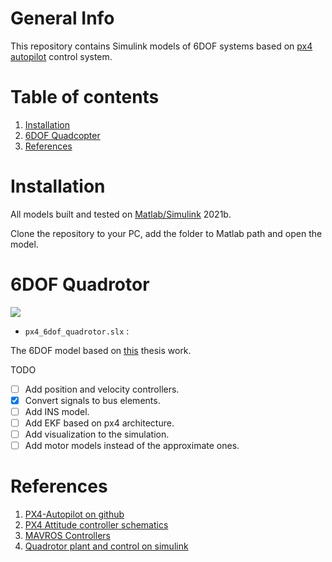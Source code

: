 # General Info

This repository contains Simulink models of 6DOF systems based on [px4 autopilot](https://github.com/PX4/PX4-Autopilot) control system.

# Table of contents

1. [Installation](#installation)
2. [6DOF Quadcopter](#6dof-quadcopter)
3. [References](#references)

# Installation

All models built and tested on [Matlab/Simulink](https://www.mathworks.com/products/new_products/latest_features.html) 2021b. 

Clone the repository to your PC, add the folder to Matlab path and open the model.


# 6DOF Quadrotor

![](https://user-images.githubusercontent.com/58637596/145676975-8887eae0-8891-474d-96b8-d06f6dcfb201.png)

* `px4_6dof_quadrotor.slx` :

The 6DOF model based on [this](http://www.ritravvenlab.com/uploads/1/1/8/4/118484574/ferry.pdf) thesis work. 

TODO
- [ ] Add position and velocity controllers.
- [x] Convert signals to bus elements.
- [ ] Add INS model.
- [ ] Add EKF based on px4 architecture.
- [ ] Add visualization to the simulation.
- [ ] Add motor models instead of the approximate ones.

# References

1. [PX4-Autopilot on github](https://github.com/PX4/PX4-Autopilot)  
2. [PX4 Attitude controller schematics](https://www.researchgate.net/figure/Position-and-attitude-controller-structure-of-a-Px4-based-UAV-33_fig3_341902425)
3. [MAVROS Controllers](https://github.com/Jaeyoung-Lim/mavros_controllers)
4. [Quadrotor plant and control on simulink](http://www.ritravvenlab.com/uploads/1/1/8/4/118484574/ferry.pdf)




